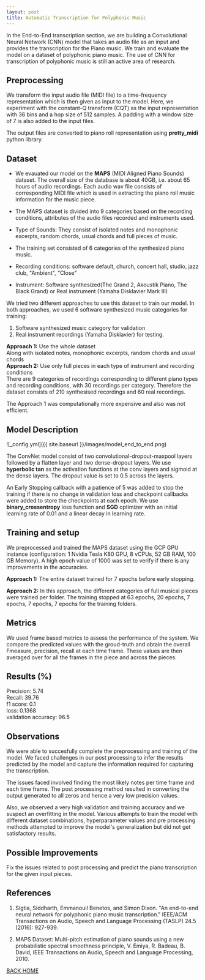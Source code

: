 ```yaml
---
layout: post
title: Automatic Transcription for Polyphonic Music 
---
```


In the End-to-End transcription section, we are building a Convolutional Neural Network (CNN) model that takes an audio file as an input and provides the transcription for the Piano music. We train and evaluate the model on a dataset of polyphonic piano music. The use of CNN for transcription of polyphonic music is still an active area of research. 

## Preprocessing
We transform the input audio file (MIDI file) to a time-frequency representation which is then given as input to the model. Here, we experiment with the constant-Q transform (CQT) as the input representation with 36 bins and a hop size of 512 samples. A padding with a window size of 7 is also added to the input files.


The output files are converted to piano roll representation using **pretty_midi** python library.

## Dataset
- We evauated our model on the **MAPS** (MIDI Aligned Piano Sounds) dataset. The overall size of the database is about 40GB, i.e. about 65 hours of audio recordings. Each audio wav file consists of corresponding MIDI file which is used in extracting the piano roll music information for the music piece.

+ The MAPS dataset is divided into 9 categories based on the recording conditions, attributes of the audio files recorded and instruments used. 
- Type of Sounds: They consist of isolated notes and monophonic excerpts, random chords, usual chords and full pieces of music. 
+ The training set consisted of 6 categories of the synthesized piano music.
- Recording conditions: software default, church, concert hall, studio, jazz club, "Ambient", "Close"
+ Instrument: Software synthesized(The Grand 2, Akoustik Piano, The Black Grand) or Real instrument (Yamaha Disklavier Mark III) 

We tried two different approaches to use this dataset to train our model. In both approaches, we used 6 software synthesized music categories for training:  
1. Software synthesized music category for validation
2. Real instrument recordings (Yamaha Disklavier) for testing.

**Approach 1:** Use the whole dataset   
Along with isolated notes, monophonic excerpts, random chords and usual chords     
**Approach 2:** Use only full pieces in each type of instrument and recording conditions   
There are 9 categories of recordings corresponding to different piano types and recording conditions, with 30 recordings per category. Therefore the dataset consists of 210 synthesised recordings and 60 real recordings.

The Approach 1 was computationally more expensive and also was not efficient.  

## Model Description
![_config.yml]({{ site.baseurl }}/images/model_end_to_end.png)

The ConvNet model consist of two convolutional-dropout-maxpool layers followed by a flatten layer and two dense-dropout layers. We use **hyperbolic tan** as the activation functions at the conv layers and sigmoid at the dense layers.   The dropout value is set to 0.5 across the layers.

An Early Stopping callback with a patience of 5 was added to stop the training if there is no change in validation loss and checkpoint callbacks were added to store the checkpoints at each epoch. We use **binary_crossentropy** loss function and **SGD** optimizer with an initial learning rate of 0.01 and a linear decay in learning rate.

## Training and setup

We preprocessed and trained the MAPS dataset using the GCP GPU instance (configuration: 1 Nvidia Tesla K80 GPU, 8 vCPUs, 52 GB RAM, 100 GB Memory). A high epoch value of 1000 was set to verify if there is any improvements in the accuracies.

**Approach 1:** The entire dataset trained for 7 epochs before early stopping. 

**Approach 2:** In this approach, the different categories of full musical pieces were trained per folder. The training stopped at 63 epochs, 20 epochs, 7 epochs, 7 epochs, 7 epochs for the training folders. 

## Metrics

We used frame based metrics to assess the performance of the system. We compare the predicted values with the groud-truth and obtain the overall Fmeasure, precision, recall at each time frame. These values are then averaged over for all the frames in the piece and across the pieces.

## Results (%)
Precision: 5.74  
Recall: 39.76  
f1 score: 0.1  
loss: 0.1368  
validation accuracy: 96.5  

## Observations

We were able to succesfully complete the preprocessing and training of the model. We faced challenges in our post processing to infer the results predicted by the model and capture the information required for capturing the transcription.

The issues faced involved finding the most likely notes per time frame and each time frame. The post processing method resulted in converting the output generated to all zeros and hence a very low precision values.

Also, we observed a very high validation and training accuracy and we suspect an overfitting in the model. Various attempts to train the model with different dataset combinations, hyperparameter values and pre processing methods attempted to improve the model's generalization but did not get satisfactory results.

## Possible Improvements

Fix the issues related to post processing and predict the piano transcription for the given input pieces.

## References

1. Sigtia, Siddharth, Emmanouil Benetos, and Simon Dixon. "An end-to-end neural network for polyphonic piano music transcription." IEEE/ACM Transactions on Audio, Speech and Language Processing (TASLP) 24.5 (2016): 927-939.  

2. MAPS Dataset:
Multi-pitch estimation of piano sounds using a new probabilistic spectral smoothness principle, V. Emiya, R. Badeau, B. David, IEEE Transactions on Audio, Speech and Language Processing, 2010.

[BACK HOME](https://subhasreesengupta.github.io/project-intro/)
